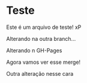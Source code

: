 # Teste

Este é um arquivo de teste! xP

Alterando na outra branch...

Alterando n GH-Pages

Agora vamos ver esse merge!

Outra alteração nesse cara
